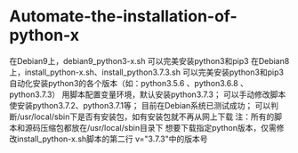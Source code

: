 # Automate-the-installation-of-python-x
在Debian9上，debian9_python3-x.sh 可以完美安装python3和pip3
在Debian8上，install_python-x.sh、install_python3.7.3.sh 可以完美安装python3和pip3
自动化安装python3的各个版本（如：python3.5.6 、python3.6.8 、python3.7.3）
用脚本配置变量环境，默认安装python3.7.3；
可以手动修改脚本使安装python3.7.2、python3.7.1等；
目前在Debian系统已测试成功；
可以判断/usr/local/sbin下是否有安装包，如有安装包就不再从网上下载
注：所有的脚本和源码压缩包都放在/usr/local/sbin目录下
想要下载指定python版本，仅需修改install_python-x.sh脚本的第二行 v="3.7.3"中的版本号
